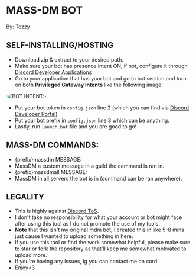 # MASS-DM BOT
By: Tezzy

## SELF-INSTALLING/HOSTING
- Download zip & extract to your desired path.
- Make sure your bot has presence intent ON, if not, configure it through [Discord Developer Applications](https://discord.com/developers/applications)
- Go to your application that has your bot and go to bot section and turn on both **Privileged Gateway Intents** like the following image:
 <img src="https://media.discordapp.net/attachments/714580433249240061/793173295746252860/intents.png?width=772&height=414" alt="BOT INTENTS" style="border-radius: 75%;">
 
- Put your bot token in `config.json` line 2 (which you can find via [Discord Developer Portal](https://discord.com/developers/applications/))
- Put your bot prefix in `config.json` line 3 which can be anything.
- Lastly, run `launch.bat` file and you are good to go!

## MASS-DM COMMANDS:
- {prefix}massdm MESSAGE:
- MassDM a custom message in a guild the command is ran in.
- {prefix}massdmall MESSAGE:
- MassDM in all servers the bot is in (command can be ran anywhere).

## LEGALITY
- This is highly against [Discord ToS](https://discord.com/terms).
- I don't take no responsibility for what your account or bot might face after using this tool as I do not promote the use of my tools.
- **Note** that this isn't my original mdm bot, I created this in like 5-8 mins just cause I wanted to upload something in here.
- If you use this tool or find the work somewhat helpful, please make sure to star or fork the repository as that'll keep me somewhat motivated to upload more.
- If you're having any issues, ig you can contact me on cord.
- Enjoy<3
